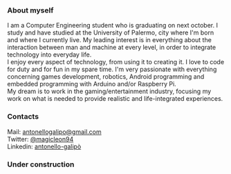 ### About myself
I am a Computer Engineering student who is graduating on next october. 
I study and have studied at the University of Palermo, city where I'm born and where I currently live.
My leading interest is in everything about the interaction between man and machine at every level, in order to integrate technology into everyday life.<br>
I enjoy every aspect of technology, from using it to creating it. I love to code for duty and for fun in my spare time.
I'm very passionate with everything concerning games development, robotics, Android programming and embedded programming with Arduino and/or Raspberry Pi. <br>
My dream is to work in the gaming/entertainment industry, focusing my work on what is needed to provide realistic and life-integrated experiences.
### Contacts
Mail: antonellogalipo@gmail.com<br>
Twitter: [@magicleon94](https://twitter.com/magicleon94)<br>
Linkedin: [antonello-galipò](www.linkedin.com/in/antonello-galipò)<br>
### Under construction
